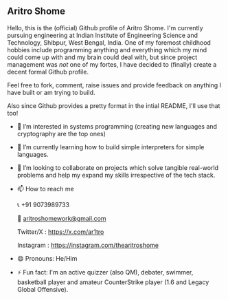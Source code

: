 ## Aritro Shome
Hello, this is the (official) Github profile of Aritro Shome. I'm currently pursuing engineering at Indian Institute of Engineering Science and Technology, Shibpur, West Bengal, India. One of my foremost childhood hobbies include programming anything and everything which my mind could come up with and my brain could deal with, but since project management was _not_ one of my fortes, I have decided to (finally) create a decent formal Github profile. 

Feel free to fork, comment, raise issues and provide feedback on anything I have built or am trying to build. 

Also since Github provides a pretty format in the intial README, I'll use that too!

- 👀 I’m interested in systems programming (creating new languages and cryptography are the top ones)
- 🌱 I’m currently learning how to build simple interpreters for simple languages.
- 💞️ I’m looking to collaborate on projects which solve tangible real-world problems and help my expand my skills irrespective of the tech stack.
- 📫 How to reach me
  
  📞 +91 9073989733

  📧 aritroshomework@gmail.com

  Twitter/X : https://x.com/ar1tro

  Instagram : https://instagram.com/thearitroshome
- 😄 Pronouns: He/Him
- ⚡ Fun fact: I'm an active quizzer (also QM), debater, swimmer, basketball player and amateur CounterStrike player (1.6 and Legacy Global Offensive).
